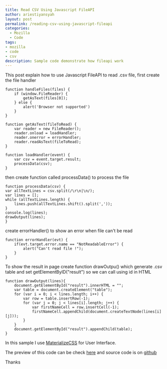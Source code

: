 ```yaml
---
title: Read CSV Using Javascript FileAPI
author: ariestiyansyah
layout: post
permalink: /reading-csv-using-javascript-fileapi
categories:
  - Mozilla
  - Code
tags:
- mozilla
- code
- csv
description: Sample code demonstrate how fileapi work
---
```

This post explain how to use Javascript FileAPI to read .csv file, first create the file handler

    function handleFiles(files) {
    	if (window.FileReader) {
    		getAsText(files[0]);
    	} else {
    		alert('Browser not supported')
    	}
    }

    function getAsText(fileToRead) {
    	var reader = new FileReader();
    	reader.onload = loadHandler;
    	reader.onerror = errorHandler;
    	reader.readAsText(fileToRead);
    }

    function loadHandler(event) {
    	var csv = event.target.result;
    	processData(csv);
    }


then create function called processData() to process the file

    function processData(csv) {
	var allTextLines = csv.split(/\r\n|\n/);
	var lines = [];
	while (allTextLines.length) {
		lines.push(allTextLines.shift().split(','));
	}
	console.log(lines);
	drawOutput(lines);
	}

create errorHandler() to show an error when file can't be read

    function errorHandler(evt) {
    	if(evt.target.error.name == "NotReadableError") {
    		alert("Can't read file !");
    	}
    }

To show the result in page create function drawOutpu() which generate .csv table and set getElementByID("result") so we can call using id in HTML

    function drawOutput(lines){
    	document.getElementById("result").innerHTML = "";
    	var table = document.createElement("table");
    	for (var i = 0; i < lines.length; i++) {
    		var row = table.insertRow(-1);
    		for (var j = 0; j < lines[i].length; j++) {
    			var firstNameCell = row.insertCell(-1);
    			firstNameCell.appendChild(document.createTextNode(lines[i][j]));
    		}
    	}
    	document.getElementById("result").appendChild(table);
    }
In this sample I use [MaterializeCSS](http://materializecss.com) for User Interface.

The preview of this code can be check [here](http://oonlab.com/CSV-reader) and source code is on [github](http://github.com/ariestiyansyah/CSV-Reader)

Thanks
